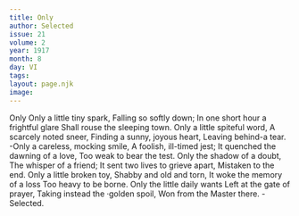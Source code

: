 ```yaml
---
title: Only
author: Selected
issue: 21
volume: 2
year: 1917
month: 8
day: VI
tags:
layout: page.njk
image:
---
```

Only   Only a little tiny spark, Falling so softly down;   In one short hour a frightful glare Shall rouse the sleeping town.   Only a little spiteful word, A scarcely noted sneer,   Finding a sunny, joyous heart, Leaving behind-a tear.   -Only a careless, mocking smile, A foolish, ill-timed jest;   It quenched the dawning of a love, Too weak to bear the test.   Only the shadow of a doubt, The whisper of a friend;   It sent two lives to grieve apart, Mistaken to the end.   Only a little broken toy, Shabby and old and torn,   It woke the memory of a loss Too heavy to be borne.   Only the little daily wants Left at the gate of prayer,   Taking instead the ·golden spoil, Won from the Master there.   -Selected.    





